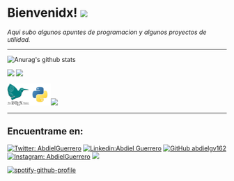 <h1> Bienvenidx!  <img src="https://cdn.betterttv.net/emote/5f7c09abccde1f4a870c416c/3x" width="50"></h1>
<i>Aqui subo algunos apuntes de programacion y algunos proyectos de utilidad.</i>

---



![Anurag's github stats](https://github-readme-stats.vercel.app/api?username=abdielgv162&count_private=true&show_icons=true&theme=dark)

[![](https://img.shields.io/badge/Quantum_Challenge_2020-Foundational_Badge-informational??style=plastic&logo=IBM&logoColor=white&color=black)](https://www.youracclaim.com/badges/3a4b7917-8765-4c5f-840e-178e30e8c1ea/public_url)
[![](https://img.shields.io/badge/Qubit_x_Qubit-Intro_to_Quantum_Computing-informational??style=plastic&logo=IBM&logoColor=white&color=black)](https://i.imgur.com/QvXj3yW.png)


<a title="Overleaf" href="https://es.overleaf.com/"><img src="https://raw.githubusercontent.com/github/explore/80688e429a7d4ef2fca1e82350fe8e3517d3494d/topics/latex/latex.png" class="center" width="50"></a><a title="Python" href="https://www.python.org/"><img src="https://raw.githubusercontent.com/github/explore/49e13f12be05e7e3f3616bb7a5030d70b259f320/topics/python/python.png" width="50"></a><a title="Qiskit" href="https://qiskit.org/"><img src="https://upload.wikimedia.org/wikipedia/commons/thumb/5/51/Qiskit-Logo.svg/1024px-Qiskit-Logo.svg.png" width="50"></a>

---

<h2> Encuentrame en: </h2> 

[![Twitter: AbdielGuerrero](https://img.shields.io/twitter/follow/AbdielGuerrer20?style=social)](https://twitter.com/AbdielGuerrer20) [![Linkedin:Abdiel Guerrero](https://img.shields.io/badge/-AbdielGuerrero-black?style=flat-square&logo=Linkedin&logoColor=white&link=https://www.linkedin.com/in/abdiel-guerrero-360a39195/)](https://www.linkedin.com/in/abdiel-guerrero-360a39195/) [![GitHub abdielgv162](https://img.shields.io/github/followers/abdielgv162?label=follow&style=social)](https://github.com/abdielgv162) [![Instagram: AbdielGuerrero](https://img.shields.io/badge/-abdielgv162-black?style=flat-square&logo=Instagram&logoColor=white&link=https://www.instagram.com/abdielgv162/)](https://www.instagram.com/abdielgv162/)  <a href="https://platzi.com/p/abdiel-guerrero/"><img width="50" src="https://upload.wikimedia.org/wikipedia/commons/3/32/Platzi.jpg" />
</a>


[![spotify-github-profile](https://spotify-github-profile.vercel.app/api/view?uid=abdielgv162&cover_image=true&theme=default)](https://spotify-github-profile.vercel.app/api/view?uid=abdielgv162&redirect=true)

